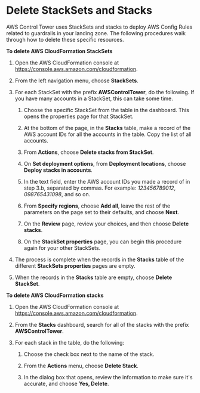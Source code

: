 # Delete StackSets and Stacks<a name="controltower-walkthrough-delete-stacksets"></a>

AWS Control Tower uses StackSets and stacks to deploy AWS Config Rules related to guardrails in your landing zone\. The following procedures walk through how to delete these specific resources\.

**To delete AWS CloudFormation StackSets**

1. Open the AWS CloudFormation console at [https://console\.aws\.amazon\.com/cloudformation](https://console.aws.amazon.com/cloudformation/)\.

1. From the left navigation menu, choose **StackSets**\.

1. For each StackSet with the prefix **AWSControlTower**, do the following\. If you have many accounts in a StackSet, this can take some time\.

   1. Choose the specific StackSet from the table in the dashboard\. This opens the properties page for that StackSet\.

   1. At the bottom of the page, in the **Stacks** table, make a record of the AWS account IDs for all the accounts in the table\. Copy the list of all accounts\.

   1. From **Actions**, choose **Delete stacks from StackSet**\.

   1. On **Set deployment options**, from **Deployment locations**, choose **Deploy stacks in accounts**\.

   1. In the text field, enter the AWS account IDs you made a record of in step 3\.b, separated by commas\. For example: *123456789012*, *098765431098*, and so on\.

   1. From **Specify regions**, choose **Add all**, leave the rest of the parameters on the page set to their defaults, and choose **Next**\.

   1. On the **Review** page, review your choices, and then choose **Delete stacks**\.

   1. On the **StackSet properties** page, you can begin this procedure again for your other StackSets\.

1. The process is complete when the records in the **Stacks** table of the different **StackSets properties** pages are empty\.

1. When the records in the **Stacks** table are empty, choose **Delete StackSet**\.

**To delete AWS CloudFormation stacks**

1. Open the AWS CloudFormation console at [https://console\.aws\.amazon\.com/cloudformation](https://console.aws.amazon.com/cloudformation/)\.

1. From the **Stacks** dashboard, search for all of the stacks with the prefix **AWSControlTower**\.

1. For each stack in the table, do the following:

   1. Choose the check box next to the name of the stack\.

   1. From the **Actions** menu, choose **Delete Stack**\.

   1. In the dialog box that opens, review the information to make sure it's accurate, and choose **Yes, Delete**\.